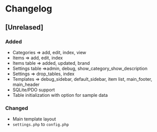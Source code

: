 # Changelog

## [Unrelased]

### Added

- Categories => add, edit, index, view
- Items => add, edit, index
- Items table => added, updated, brand
- Settings table =>admin, debug, show_category_show_description
- Settings => drop_tables, index
- Templates => debug_sidebar, default_sidebar, item list, main_footer, main_header
- SQLite/PDO support
- Table initialization with option for sample data

### Changed

- Main template layout
- `settings.php` to `config.php`
